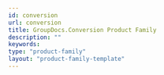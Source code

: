 ```yaml
---
id: conversion
url: conversion
title: GroupDocs.Conversion Product Family
description: ""
keywords: 
type: "product-family"
layout: "product-family-template"
---
```

